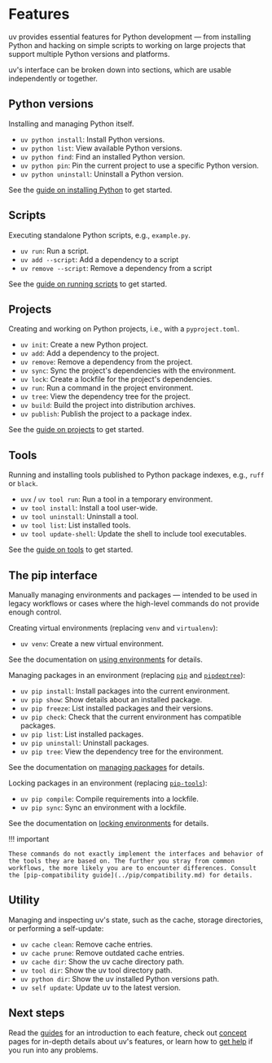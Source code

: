# Features

uv provides essential features for Python development — from installing Python and hacking on simple
scripts to working on large projects that support multiple Python versions and platforms.

uv's interface can be broken down into sections, which are usable independently or together.

## Python versions

Installing and managing Python itself.

- `uv python install`: Install Python versions.
- `uv python list`: View available Python versions.
- `uv python find`: Find an installed Python version.
- `uv python pin`: Pin the current project to use a specific Python version.
- `uv python uninstall`: Uninstall a Python version.

See the [guide on installing Python](../guides/install-python.md) to get started.

## Scripts

Executing standalone Python scripts, e.g., `example.py`.

- `uv run`: Run a script.
- `uv add --script`: Add a dependency to a script
- `uv remove --script`: Remove a dependency from a script

See the [guide on running scripts](../guides/scripts.md) to get started.

## Projects

Creating and working on Python projects, i.e., with a `pyproject.toml`.

- `uv init`: Create a new Python project.
- `uv add`: Add a dependency to the project.
- `uv remove`: Remove a dependency from the project.
- `uv sync`: Sync the project's dependencies with the environment.
- `uv lock`: Create a lockfile for the project's dependencies.
- `uv run`: Run a command in the project environment.
- `uv tree`: View the dependency tree for the project.
- `uv build`: Build the project into distribution archives.
- `uv publish`: Publish the project to a package index.

See the [guide on projects](../guides/projects.md) to get started.

## Tools

Running and installing tools published to Python package indexes, e.g., `ruff` or `black`.

- `uvx` / `uv tool run`: Run a tool in a temporary environment.
- `uv tool install`: Install a tool user-wide.
- `uv tool uninstall`: Uninstall a tool.
- `uv tool list`: List installed tools.
- `uv tool update-shell`: Update the shell to include tool executables.

See the [guide on tools](../guides/tools.md) to get started.

## The pip interface

Manually managing environments and packages — intended to be used in legacy workflows or cases where
the high-level commands do not provide enough control.

Creating virtual environments (replacing `venv` and `virtualenv`):

- `uv venv`: Create a new virtual environment.

See the documentation on [using environments](../pip/environments.md) for details.

Managing packages in an environment (replacing [`pip`](https://github.com/pypa/pip) and
[`pipdeptree`](https://github.com/tox-dev/pipdeptree)):

- `uv pip install`: Install packages into the current environment.
- `uv pip show`: Show details about an installed package.
- `uv pip freeze`: List installed packages and their versions.
- `uv pip check`: Check that the current environment has compatible packages.
- `uv pip list`: List installed packages.
- `uv pip uninstall`: Uninstall packages.
- `uv pip tree`: View the dependency tree for the environment.

See the documentation on [managing packages](../pip/packages.md) for details.

Locking packages in an environment (replacing [`pip-tools`](https://github.com/jazzband/pip-tools)):

- `uv pip compile`: Compile requirements into a lockfile.
- `uv pip sync`: Sync an environment with a lockfile.

See the documentation on [locking environments](../pip/compile.md) for details.

!!! important

    These commands do not exactly implement the interfaces and behavior of the tools they are based on. The further you stray from common workflows, the more likely you are to encounter differences. Consult the [pip-compatibility guide](../pip/compatibility.md) for details.

## Utility

Managing and inspecting uv's state, such as the cache, storage directories, or performing a
self-update:

- `uv cache clean`: Remove cache entries.
- `uv cache prune`: Remove outdated cache entries.
- `uv cache dir`: Show the uv cache directory path.
- `uv tool dir`: Show the uv tool directory path.
- `uv python dir`: Show the uv installed Python versions path.
- `uv self update`: Update uv to the latest version.

## Next steps

Read the [guides](../guides/index.md) for an introduction to each feature, check out
[concept](../concepts/index.md) pages for in-depth details about uv's features, or learn how to
[get help](./help.md) if you run into any problems.
